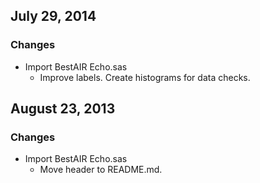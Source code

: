 ## July 29, 2014

### Changes

  - Import BestAIR Echo.sas
    - Improve labels. Create histograms for data checks.

## August 23, 2013

### Changes

  - Import BestAIR Echo.sas
    - Move header to README.md.
